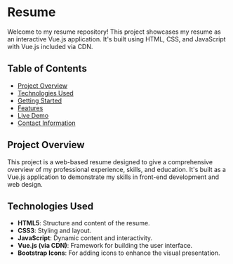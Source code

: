 # Resume

Welcome to my resume repository! This project showcases my resume as an interactive Vue.js application. It's built using HTML, CSS, and JavaScript with Vue.js included via CDN.

## Table of Contents
- [Project Overview](#project-overview)
- [Technologies Used](#technologies-used)
- [Getting Started](#getting-started)
- [Features](#features)
- [Live Demo](#live-demo)
- [Contact Information](#contact-information)

## Project Overview

This project is a web-based resume designed to give a comprehensive overview of my professional experience, skills, and education. It's built as a Vue.js application to demonstrate my skills in front-end development and web design.

## Technologies Used

- **HTML5**: Structure and content of the resume.
- **CSS3**: Styling and layout.
- **JavaScript**: Dynamic content and interactivity.
- **Vue.js (via CDN)**: Framework for building the user interface.
- **Bootstrap Icons**: For adding icons to enhance the visual presentation.

